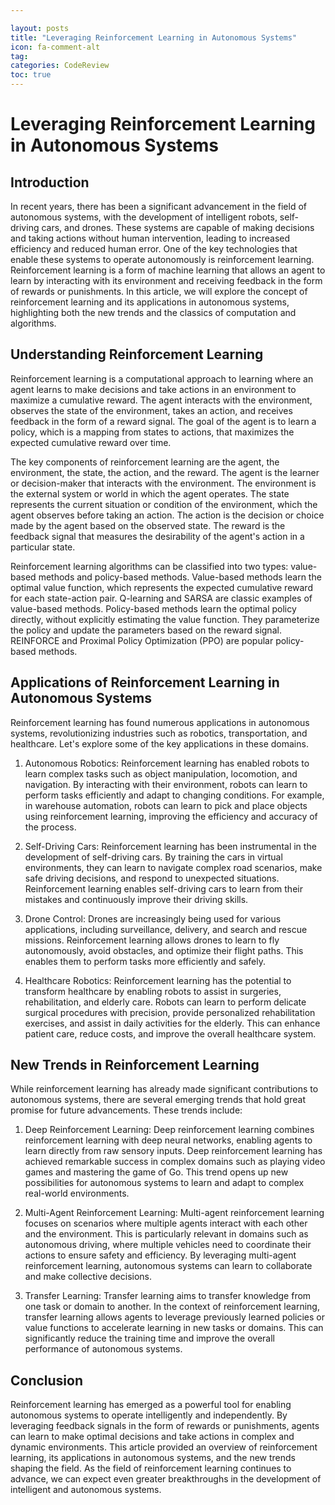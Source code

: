```yaml
---

layout: posts
title: "Leveraging Reinforcement Learning in Autonomous Systems"
icon: fa-comment-alt
tag:      
categories: CodeReview
toc: true
---
```




# Leveraging Reinforcement Learning in Autonomous Systems

## Introduction

In recent years, there has been a significant advancement in the field of autonomous systems, with the development of intelligent robots, self-driving cars, and drones. These systems are capable of making decisions and taking actions without human intervention, leading to increased efficiency and reduced human error. One of the key technologies that enable these systems to operate autonomously is reinforcement learning. Reinforcement learning is a form of machine learning that allows an agent to learn by interacting with its environment and receiving feedback in the form of rewards or punishments. In this article, we will explore the concept of reinforcement learning and its applications in autonomous systems, highlighting both the new trends and the classics of computation and algorithms.

## Understanding Reinforcement Learning

Reinforcement learning is a computational approach to learning where an agent learns to make decisions and take actions in an environment to maximize a cumulative reward. The agent interacts with the environment, observes the state of the environment, takes an action, and receives feedback in the form of a reward signal. The goal of the agent is to learn a policy, which is a mapping from states to actions, that maximizes the expected cumulative reward over time.

The key components of reinforcement learning are the agent, the environment, the state, the action, and the reward. The agent is the learner or decision-maker that interacts with the environment. The environment is the external system or world in which the agent operates. The state represents the current situation or condition of the environment, which the agent observes before taking an action. The action is the decision or choice made by the agent based on the observed state. The reward is the feedback signal that measures the desirability of the agent's action in a particular state.

Reinforcement learning algorithms can be classified into two types: value-based methods and policy-based methods. Value-based methods learn the optimal value function, which represents the expected cumulative reward for each state-action pair. Q-learning and SARSA are classic examples of value-based methods. Policy-based methods learn the optimal policy directly, without explicitly estimating the value function. They parameterize the policy and update the parameters based on the reward signal. REINFORCE and Proximal Policy Optimization (PPO) are popular policy-based methods.

## Applications of Reinforcement Learning in Autonomous Systems

Reinforcement learning has found numerous applications in autonomous systems, revolutionizing industries such as robotics, transportation, and healthcare. Let's explore some of the key applications in these domains.

1. Autonomous Robotics: Reinforcement learning has enabled robots to learn complex tasks such as object manipulation, locomotion, and navigation. By interacting with their environment, robots can learn to perform tasks efficiently and adapt to changing conditions. For example, in warehouse automation, robots can learn to pick and place objects using reinforcement learning, improving the efficiency and accuracy of the process.

2. Self-Driving Cars: Reinforcement learning has been instrumental in the development of self-driving cars. By training the cars in virtual environments, they can learn to navigate complex road scenarios, make safe driving decisions, and respond to unexpected situations. Reinforcement learning enables self-driving cars to learn from their mistakes and continuously improve their driving skills.

3. Drone Control: Drones are increasingly being used for various applications, including surveillance, delivery, and search and rescue missions. Reinforcement learning allows drones to learn to fly autonomously, avoid obstacles, and optimize their flight paths. This enables them to perform tasks more efficiently and safely.

4. Healthcare Robotics: Reinforcement learning has the potential to transform healthcare by enabling robots to assist in surgeries, rehabilitation, and elderly care. Robots can learn to perform delicate surgical procedures with precision, provide personalized rehabilitation exercises, and assist in daily activities for the elderly. This can enhance patient care, reduce costs, and improve the overall healthcare system.

## New Trends in Reinforcement Learning

While reinforcement learning has already made significant contributions to autonomous systems, there are several emerging trends that hold great promise for future advancements. These trends include:

1. Deep Reinforcement Learning: Deep reinforcement learning combines reinforcement learning with deep neural networks, enabling agents to learn directly from raw sensory inputs. Deep reinforcement learning has achieved remarkable success in complex domains such as playing video games and mastering the game of Go. This trend opens up new possibilities for autonomous systems to learn and adapt to complex real-world environments.

2. Multi-Agent Reinforcement Learning: Multi-agent reinforcement learning focuses on scenarios where multiple agents interact with each other and the environment. This is particularly relevant in domains such as autonomous driving, where multiple vehicles need to coordinate their actions to ensure safety and efficiency. By leveraging multi-agent reinforcement learning, autonomous systems can learn to collaborate and make collective decisions.

3. Transfer Learning: Transfer learning aims to transfer knowledge from one task or domain to another. In the context of reinforcement learning, transfer learning allows agents to leverage previously learned policies or value functions to accelerate learning in new tasks or domains. This can significantly reduce the training time and improve the overall performance of autonomous systems.

## Conclusion

Reinforcement learning has emerged as a powerful tool for enabling autonomous systems to operate intelligently and independently. By leveraging feedback signals in the form of rewards or punishments, agents can learn to make optimal decisions and take actions in complex and dynamic environments. This article provided an overview of reinforcement learning, its applications in autonomous systems, and the new trends shaping the field. As the field of reinforcement learning continues to advance, we can expect even greater breakthroughs in the development of intelligent and autonomous systems.